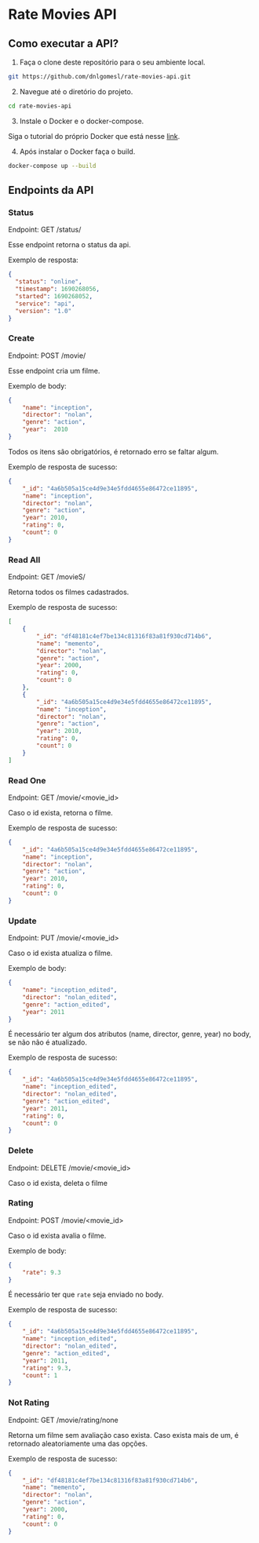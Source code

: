 # Rate Movies API
## Como executar a API?

1. Faça o clone deste repositório para o seu ambiente local.

```bash
git https://github.com/dnlgomesl/rate-movies-api.git
```

2. Navegue até o diretório do projeto.

```bash
cd rate-movies-api
```
3. Instale o Docker e o docker-compose.

Siga o tutorial do próprio Docker que está nesse [link](https://docs.docker.com/get-docker/).

4. Após instalar o Docker faça o build.

```bash
docker-compose up --build
```

## Endpoints da API

### Status
Endpoint: GET /status/

Esse endpoint retorna o status da api.

Exemplo de resposta:

```json
{
  "status": "online",
  "timestamp": 1690268056,
  "started": 1690268052,
  "service": "api",
  "version": "1.0"
}
```
### Create
Endpoint: POST /movie/

Esse endpoint cria um filme.

Exemplo de body:
```json
{
	"name": "inception",
	"director": "nolan",
	"genre": "action",
	"year":  2010
}
```
Todos os itens são obrigatórios, é retornado erro se faltar algum.

Exemplo de resposta de sucesso:
```json
{
    "_id": "4a6b505a15ce4d9e34e5fdd4655e86472ce11895",
    "name": "inception",
    "director": "nolan",
    "genre": "action",
    "year": 2010,
    "rating": 0,
    "count": 0
}
```

### Read All
Endpoint: GET /movieS/

Retorna todos os filmes cadastrados.

Exemplo de resposta de sucesso:
```json
[
	{
		"_id": "df48181c4ef7be134c81316f83a81f930cd714b6",
		"name": "memento",
		"director": "nolan",
		"genre": "action",
		"year": 2000,
		"rating": 0,
		"count": 0
	},
	{
		"_id": "4a6b505a15ce4d9e34e5fdd4655e86472ce11895",
		"name": "inception",
		"director": "nolan",
		"genre": "action",
		"year": 2010,
		"rating": 0,
		"count": 0
	}
]
```

### Read One
Endpoint: GET /movie/<movie_id>

Caso o id exista, retorna o filme.

Exemplo de resposta de sucesso:
```json
{
    "_id": "4a6b505a15ce4d9e34e5fdd4655e86472ce11895",
    "name": "inception",
    "director": "nolan",
    "genre": "action",
    "year": 2010,
    "rating": 0,
    "count": 0
}
```

### Update
Endpoint: PUT /movie/<movie_id>

Caso o id exista atualiza o filme.

Exemplo de body:
```json
{
    "name": "inception_edited",
    "director": "nolan_edited",
    "genre": "action_edited",
    "year": 2011
}
```
É necessário ter algum dos atributos (name, director, genre, year) no body, se não não é atualizado.

Exemplo de resposta de sucesso:
```json
{
	"_id": "4a6b505a15ce4d9e34e5fdd4655e86472ce11895",
	"name": "inception_edited",
	"director": "nolan_edited",
	"genre": "action_edited",
	"year": 2011,
    "rating": 0,
    "count": 0
}
```

### Delete
Endpoint: DELETE /movie/<movie_id>

Caso o id exista, deleta o filme

### Rating
Endpoint: POST /movie/<movie_id>

Caso o id exista avalia o filme.

Exemplo de body:
```json
{
	"rate": 9.3
}
```
É necessário ter que `rate` seja enviado no body.

Exemplo de resposta de sucesso:
```json
{
	"_id": "4a6b505a15ce4d9e34e5fdd4655e86472ce11895",
	"name": "inception_edited",
	"director": "nolan_edited",
	"genre": "action_edited",
	"year": 2011,
	"rating": 9.3,
	"count": 1
}
```
### Not Rating
Endpoint: GET /movie/rating/none

Retorna um filme sem avaliação caso exista. Caso exista mais de um, é retornado aleatoriamente uma das opções.

Exemplo de resposta de sucesso:
```json
{
	"_id": "df48181c4ef7be134c81316f83a81f930cd714b6",
	"name": "memento",
	"director": "nolan",
	"genre": "action",
	"year": 2000,
	"rating": 0,
	"count": 0
}
```